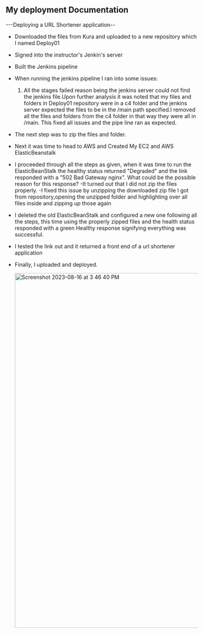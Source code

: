 
## My deployment Documentation
---Deploying a URL Shortener application--

- Downloaded the files from Kura and uploaded to a new repository which I named Deploy01
- Signed into the instructor's Jenkin's server
- Built the Jenkins pipeline
- When running the jenkins pipeline I ran into some issues:
  1) All the stages failed reason being the jenkins server could not find the jenkins file.Upon further analysis it was noted that my files and folders in Deploy01 repository were in a c4 folder and the jenkins server expected the files to be in the /main path specified.I removed all the files and folders from the c4 folder in that way they were all in /main. This fixed all issues and the pipe line ran as expected.
- The next step was to zip the files and folder.
- Next it was time to head to AWS and Created My EC2 and AWS ElasticBeanstalk
- I proceeded through all the steps as given, when it was time to run the ElasticBeanStalk the healthy status returned "Degraded" and the link responded with a "502 Bad Gateway nginx".
What could be the possible reason for this response?
-It turned out that I did not zip the files properly.
  -I fixed this issue by unzipping the downloaded zip file I got from repository,opening the unzipped folder and highlighting over all files inside and zipping up those again
- I deleted the old ElasticBeanStalk and configured a new one following all the steps, this time using the properly zipped files and the health status responded with a green Healthy response signifying everything was successful.
- I tested the link out and it returned a front end of a url shortener application
- Finally, I uploaded and deployed.

  <img width="932" alt="Screenshot 2023-08-16 at 3 46 40 PM" src="https://github.com/NMonKLabs77/Deploy01/assets/139259756/732e90fb-e8da-4385-b8fc-9f0c24eb5bf4">



  
